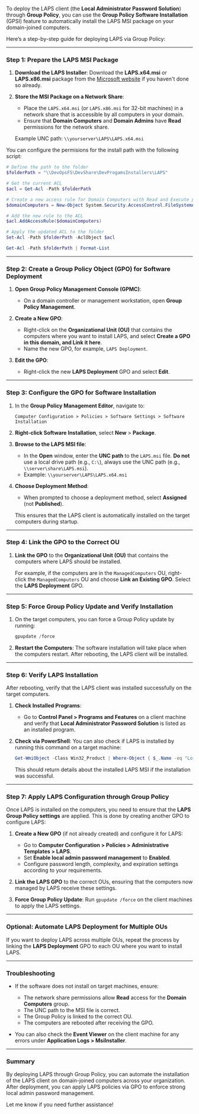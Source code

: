 To deploy the LAPS client (the **Local Administrator Password Solution**) through **Group Policy**, you can use the **Group Policy Software Installation** (GPSI) feature to automatically install the LAPS MSI package on your domain-joined computers.

Here’s a step-by-step guide for deploying LAPS via Group Policy:

---

### **Step 1: Prepare the LAPS MSI Package**

1. **Download the LAPS Installer**:
   Download the **LAPS.x64.msi** or **LAPS.x86.msi** package from the [Microsoft website](https://www.microsoft.com/en-us/download/details.aspx?id=46899) if you haven't done so already.

2. **Store the MSI Package on a Network Share**:
   - Place the `LAPS.x64.msi` (or `LAPS.x86.msi` for 32-bit machines) in a network share that is accessible by all computers in your domain.
   - Ensure that **Domain Computers** and **Domain Admins** have **Read** permissions for the network share.

   Example UNC path: `\\yourserver\LAPS\LAPS.x64.msi`


You can configure the permisions for the install path with the following script:
```powershell
# Define the path to the folder
$folderPath = "\\DevOpsFS\DevShare\DevProgamsInstallers\LAPS"

# Get the current ACL
$acl = Get-Acl -Path $folderPath

# Create a new access rule for Domain Computers with Read and Execute permissions
$domainComputers = New-Object System.Security.AccessControl.FileSystemAccessRule("Domain Computers", "ReadAndExecute", "ContainerInherit,ObjectInherit", "None", "Allow")

# Add the new rule to the ACL
$acl.AddAccessRule($domainComputers)

# Apply the updated ACL to the folder
Set-Acl -Path $folderPath -AclObject $acl

Get-Acl -Path $folderPath | Format-List

```
---

### **Step 2: Create a Group Policy Object (GPO)** for Software Deployment

1. **Open Group Policy Management Console (GPMC)**:
   - On a domain controller or management workstation, open **Group Policy Management**.

2. **Create a New GPO**:
   - Right-click on the **Organizational Unit (OU)** that contains the computers where you want to install LAPS, and select **Create a GPO in this domain, and Link it here**.
   - Name the new GPO, for example, `LAPS Deployment`.

3. **Edit the GPO**:
   - Right-click the new **LAPS Deployment** GPO and select **Edit**.

---

### **Step 3: Configure the GPO for Software Installation**

1. In the **Group Policy Management Editor**, navigate to:
   ```
   Computer Configuration > Policies > Software Settings > Software Installation
   ```

2. **Right-click Software Installation**, select **New** > **Package**.

3. **Browse to the LAPS MSI file**:
   - In the **Open** window, enter the **UNC path** to the `LAPS.msi` file. **Do not** use a local drive path (e.g., `C:\`), always use the UNC path (e.g., `\\server\share\LAPS.msi`).
   - Example: `\\yourserver\LAPS\LAPS.x64.msi`

4. **Choose Deployment Method**:
   - When prompted to choose a deployment method, select **Assigned** (not **Published**).

   This ensures that the LAPS client is automatically installed on the target computers during startup.


---

### **Step 4: Link the GPO to the Correct OU**

1. **Link the GPO** to the **Organizational Unit (OU)** that contains the computers where LAPS should be installed.

   For example, if the computers are in the `ManagedComputers` OU, right-click the `ManagedComputers` OU and choose **Link an Existing GPO**. Select the **LAPS Deployment** GPO.

---

### **Step 5: Force Group Policy Update and Verify Installation**

1. On the target computers, you can force a Group Policy update by running:

   ```powershell
   gpupdate /force
   ```

2. **Restart the Computers**:
   The software installation will take place when the computers restart. After rebooting, the LAPS client will be installed.

---

### **Step 6: Verify LAPS Installation**

After rebooting, verify that the LAPS client was installed successfully on the target computers.

1. **Check Installed Programs**:
   - Go to **Control Panel > Programs and Features** on a client machine and verify that **Local Administrator Password Solution** is listed as an installed program.

2. **Check via PowerShell**:
   You can also check if LAPS is installed by running this command on a target machine:

   ```powershell
   Get-WmiObject -Class Win32_Product | Where-Object { $_.Name -eq "Local Administrator Password Solution" }
   ```

   This should return details about the installed LAPS MSI if the installation was successful.

---

### **Step 7: Apply LAPS Configuration through Group Policy**

Once LAPS is installed on the computers, you need to ensure that the **LAPS Group Policy settings** are applied. This is done by creating another GPO to configure LAPS:

1. **Create a New GPO** (if not already created) and configure it for LAPS:
   - Go to **Computer Configuration > Policies > Administrative Templates > LAPS**.
   - Set **Enable local admin password management** to **Enabled**.
   - Configure password length, complexity, and expiration settings according to your requirements.

2. **Link the LAPS GPO** to the correct OUs, ensuring that the computers now managed by LAPS receive these settings.

3. **Force Group Policy Update**:
   Run `gpupdate /force` on the client machines to apply the LAPS settings.

---

### **Optional: Automate LAPS Deployment for Multiple OUs**

If you want to deploy LAPS across multiple OUs, repeat the process by linking the **LAPS Deployment** GPO to each OU where you want to install LAPS.

---

### **Troubleshooting**

- If the software does not install on target machines, ensure:
  - The network share permissions allow **Read** access for the **Domain Computers** group.
  - The UNC path to the MSI file is correct.
  - The Group Policy is linked to the correct OU.
  - The computers are rebooted after receiving the GPO.

- You can also check the **Event Viewer** on the client machine for any errors under **Application Logs > MsiInstaller**.

---

### Summary

By deploying LAPS through Group Policy, you can automate the installation of the LAPS client on domain-joined computers across your organization. After deployment, you can apply LAPS policies via GPO to enforce strong local admin password management.

Let me know if you need further assistance!
